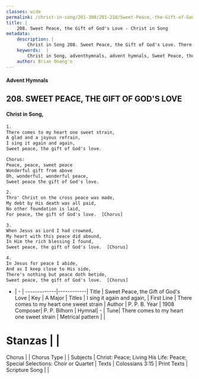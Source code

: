 ```yaml
---
classes: wide
permalink: /christ-in-song/201-300/201-210/Sweet-Peace,-the-Gift-of-God's-Love/
title: |
    208. Sweet Peace, the Gift of God's Love - Christ in Song
metadata:
    description: |
        Christ in Song 208. Sweet Peace, the Gift of God's Love. There comes to my heart one sweet strain, A glad and a joyous 
    keywords:  |
        Christ in Song, adventhymnals, advent hymnals, Sweet Peace, the Gift of God's Love, There comes to my heart one sweet strain. I sing it again and again,
    author: Brian Onang'o
---
```


#### Advent Hymnals
## 208. SWEET PEACE, THE GIFT OF GOD'S LOVE
####  Christ in Song,

```txt
1.
There comes to my heart one sweet strain,
A glad and a joyous refrain,
I sing it again and again,
Sweet peace, the gift of God's love.

Chorus:
Peace, peace, sweet peace
Wonderful gift from above
Oh, wonderful, wonderful peace,
Sweet peace the gift of God's love.

2.
Thro' Christ on the cross peace was made,
My debt by His death was all paid,
No other foundation is laid,
For peace, the gift of God's love.  [Chorus]

3.
When Jesus as Lord I had crowned,
My heart with this peace did abound,
In Him the rich blessing I found,
Sweet peace, the gift of God's love.  [Chorus]

4.
In Jesus for peace I abide,
And as I keep close to His side,
There's nothing but peace doth betide,
Sweet peace, the gift of God's love.  [Chorus]

```

- |   -  |
-------------|------------|
Title | Sweet Peace, the Gift of God's Love |
Key | A Major |
Titles | I sing it again and again, |
First Line | There comes to my heart one sweet strain |
Author | P. P. B.
Year | 1908
Composer| P. P. Bilhorn |
Hymnal|  - |
Tune| There comes to my heart one sweet strain |
Metrical pattern | |
# Stanzas |  |
Chorus |  |
Chorus Type |  |
Subjects | Christ: Peace; Living His Life: Peace; Special Selections: Choir or Quartet |
Texts | Colossians 3:15 |
Print Texts | 
Scripture Song |  |
    
